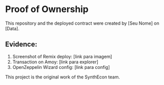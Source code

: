 # Proof of Ownership

This repository and the deployed contract were created by [Seu Nome] on [Data].

## Evidence:
1. Screenshot of Remix deploy: [link para imagem]
2. Transaction on Amoy: [link para explorer]
3. OpenZeppelin Wizard config: [link para config]

This project is the original work of the SynthEcon team.
